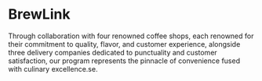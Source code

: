 # BrewLink
Through collaboration with four renowned coffee shops, each renowned for their commitment to quality, flavor, and customer experience, alongside three delivery companies dedicated to punctuality and customer satisfaction, our program represents the pinnacle of convenience fused with culinary excellence.se.
